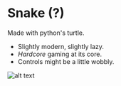 # Snake (?)

Made with python's turtle.
- Slightly modern, slightly lazy.
- _Hardcore_ gaming at its core.
- Controls might be a little wobbly.

![alt text](https://github.com/schismic/snake/blob/main/res/snake.gif "crawling on ma belly")
